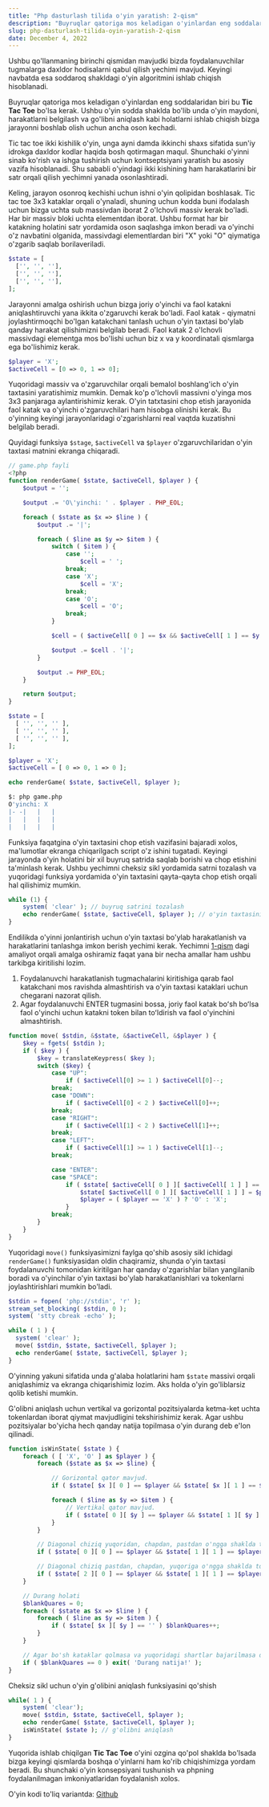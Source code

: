 ```yaml
---
title: "Php dasturlash tilida o'yin yaratish: 2-qism"
description: "Buyruqlar qatoriga mos keladigan o'yinlardan eng soddalaridan biri bu Tic Tac Toe bo'lsa kerak..."
slug: php-dasturlash-tilida-oyin-yaratish-2-qism
date: December 4, 2022
---
```


Ushbu qo'llanmaning birinchi qismidan mavjudki bizda foydalanuvchilar tugmalarga daxldor hodisalarni qabul qilish yechimi mavjud. Keyingi navbatda esa soddaroq
shakldagi o'yin algoritmini ishlab chiqish hisoblanadi.

Buyruqlar qatoriga mos keladigan o'yinlardan eng soddalaridan biri bu **Tic Tac Toe** bo'lsa kerak. Ushbu o'yin sodda shaklda bo'lib unda o'yin maydoni,
harakatlarni belgilash va go'libni aniqlash kabi holatlarni ishlab chiqish bizga jarayonni boshlab olish uchun ancha oson kechadi.

Tic tac toe ikki kishilik o'yin, unga ayni damda ikkinchi shaxs sifatida sun'iy idrokga daxldor kodlar haqida bosh qotirmagan maqul. Shunchaki o'yinni sinab
ko'rish va ishga tushirish uchun kontseptsiyani yaratish bu asosiy vazifa hisoblanadi. Shu sababli o'yindagi ikki kishining ham harakatlarini bir satr orqali
qilish yechimni yanada osonlashtiradi.

Keling, jarayon osonroq kechishi uchun ishni o'yin qolipidan boshlasak. Tic tac toe 3x3 kataklar orqali o'ynaladi, shuning uchun kodda buni ifodalash uchun
bizga uchta sub massivdan iborat 2 o'lchovli massiv kerak bo'ladi. Har bir massiv bloki uchta elementdan iborat. Ushbu format har bir katakning holatini satr
yordamida oson saqlashga imkon beradi va o'yinchi o'z navbatini olganida, massivdagi elementlardan biri "X" yoki "O" qiymatiga o'zgarib saqlab borilaveriladi.

```php
$state = [
  ['', '', ''],
  ['', '', ''],
  ['', '', ''],
];
```

Jarayonni amalga oshirish uchun bizga joriy o'yinchi va faol katakni aniqlashtiruvchi yana ikkita o'zgaruvchi kerak bo'ladi. Faol katak - qiymatni
joylashtirmoqchi bo'lgan katakchani tanlash uchun o'yin taxtasi bo'ylab qanday harakat qilishimizni belgilab beradi. Faol katak 2 o'lchovli massivdagi elementga
mos bo'lishi uchun biz x va y koordinatali qismlarga ega bo'lishimiz kerak.

```php
$player = 'X';
$activeCell = [0 => 0, 1 => 0];
```

Yuqoridagi massiv va o'zgaruvchilar orqali bemalol boshlang'ich o'yin taxtasini yaratishimiz mumkin. Demak ko'p o'lchovli massivni o'yinga mos 3x3 panjaraga
aylantirishimiz kerak. O'yin tatxtasini chop etish jarayonida faol katak va o'yinchi o'zgaruvchilari ham hisobga olinishi kerak. Bu o'yinning keyingi
jarayonlaridagi o'zgarishlarni real vaqtda kuzatishni belgilab beradi.

Quyidagi funksiya `$stage`, `$activeCell` va `$player` o'zgaruvchilaridan o'yin taxtasi matnini ekranga chiqaradi.

```php
// game.php fayli
<?php
function renderGame( $state, $activeCell, $player ) {
	$output = '';

  	$output .= 'O\'yinchi: ' . $player . PHP_EOL;

  	foreach ( $state as $x => $line ) {
    	$output .= '|';

    	foreach ( $line as $y => $item ) {
      		switch ( $item ) {
        		case '';
          			$cell = ' ';
          		break;
        		case 'X';
          			$cell = 'X';
          		break;
        		case 'O';
          			$cell = 'O';
          		break;
      		}

      		$cell = ( $activeCell[ 0 ] == $x && $activeCell[ 1 ] == $y ) ? '-'. $cell . '-' : ' ' . $cell . ' ';

			$output .= $cell . '|';
    	}

    	$output .= PHP_EOL;
  	}

	return $output;
}

$state = [
  [ '', '', '' ],
  [ '', '', '' ],
  [ '', '', '' ],
];

$player = 'X';
$activeCell = [ 0 => 0, 1 => 0 ];

echo renderGame( $state, $activeCell, $player );
```

```bash
$: php game.php
O'yinchi: X
|- -|   |   |
|   |   |   |
|   |   |   |
```

Funksiya faqatgina o'yin taxtasini chop etish vazifasini bajaradi xolos, ma'lumotlar ekranga chiqarilgach script o'z ishini tugatadi. Keyingi jarayonda o'yin
holatini bir xil buyruq satrida saqlab borishi va chop etishini ta'minlash kerak. Ushbu yechimni cheksiz sikl yordamida satrni tozalash va yuqoridagi funksiya
yordamida o'yin taxtasini qayta-qayta chop etish orqali hal qilishimiz mumkin.

```php
while (1) {
	system( 'clear' ); // buyruq satrini tozalash
  	echo renderGame( $state, $activeCell, $player ); // o'yin taxtasini chop etish
}
```

Endilikda o'yinni jonlantirish uchun o'yin taxtasi bo'ylab harakatlanish va harakatlarini tanlashga imkon berish yechimi kerak. Yechimni [1-qism](1-qism.htm)
dagi amaliyot orqali amalga oshiramiz faqat yana bir necha amallar ham ushbu tarkibga kiritilishi lozim.

1. Foydalanuvchi harakatlanish tugmachalarini kiritishiga qarab faol katakchani mos ravishda almashtirish va o'yin taxtasi kataklari uchun chegarani nazorat
   qilish.
2. Agar foydalanuvchi ENTER tugmasini bossa, joriy faol katak boʻsh boʻlsa faol o'yinchi uchun katakni token bilan toʻldirish va faol o'yinchini almashtirish.

```php
function move( $stdin, &$state, &$activeCell, &$player ) {
	$key = fgets( $stdin );
  	if ( $key ) {
		$key = translateKeypress( $key );
    	switch ($key) {
      		case "UP":
        		if ( $activeCell[0] >= 1 ) $activeCell[0]--;
        	break;
      		case "DOWN":
        		if ( $activeCell[0] < 2 ) $activeCell[0]++;
        	break;
      		case "RIGHT":
        		if ( $activeCell[1] < 2 ) $activeCell[1]++;
        	break;
      		case "LEFT":
        		if ( $activeCell[1] >= 1 ) $activeCell[1]--;
        	break;

      		case "ENTER":
      		case "SPACE":
        		if ( $state[ $activeCell[ 0 ] ][ $activeCell[ 1 ] ] == '' ) {
          			$state[ $activeCell[ 0 ] ][ $activeCell[ 1 ] ] = $player;
          			$player = ( $player == 'X' ) ? 'O' : 'X';
        		}
        	break;
    	}
  	}
}
```

Yuqoridagi `move()` funksiyasimizni faylga qo'shib asosiy sikl ichidagi `renderGame()` funksiyasidan oldin chaqiramiz, shunda o'yin taxtasi foydalanuvchi
tomonidan kiritilgan har qanday o'zgarishlar bilan yangilanib boradi va o'yinchilar o'yin taxtasi bo'ylab harakatlanishlari va tokenlarni joylashtirishlari
mumkin bo'ladi.

```php
$stdin = fopen( 'php://stdin', 'r' );
stream_set_blocking( $stdin, 0 );
system( 'stty cbreak -echo' );

while ( 1 ) {
  system( 'clear' );
  move( $stdin, $state, $activeCell, $player );
  echo renderGame( $state, $activeCell, $player );
}
```

O'yinning yakuni sifatida unda g'alaba holatlarini ham `$state` massivi orqali aniqlashimiz va ekranga chiqarishimiz lozim. Aks holda o'yin go'liblarsiz qolib
ketishi mumkin.

G'olibni aniqlash uchun vertikal va gorizontal pozitsiyalarda ketma-ket uchta tokenlardan iborat qiymat mavjudligini tekshirishimiz kerak. Agar ushbu
pozitsiyalar bo'yicha hech qanday natija topilmasa o'yin durang deb e'lon qilinadi.

```php
function isWinState( $state ) {
  	foreach ( [ 'X', 'O' ] as $player ) {
		foreach ($state as $x => $line) {

      		// Gorizontal qator mavjud.
      		if ( $state[ $x ][ 0 ] == $player && $state[ $x ][ 1 ] == $player && $state[ $x ][ 2 ] == $player ) exit( $player . ' yutdi' );

      		foreach ( $line as $y => $item ) {
      			// Vertikal qator mavjud.
        		if ( $state[ 0 ][ $y ] == $player && $state[ 1 ][ $y ] == $player && $state[ 2 ][ $y ] == $player ) exit( $player . ' yutdi' );
      		}
    	}

    	// Diagonal chiziq yuqoridan, chapdan, pastdan o'ngga shaklda topildi.
    	if ( $state[ 0 ][ 0 ] == $player && $state[ 1 ][ 1 ] == $player && $state[ 2 ][ 2 ] == $player ) exit( $player . ' yutdi' );

     	// Diagonal chiziq pastdan, chapdan, yuqoriga o'ngga shaklda topildi.
    	if ( $state[ 2 ][ 0 ] == $player && $state[ 1 ][ 1 ] == $player && $state[ 0 ][ 2 ] == $player ) exit( $player . ' yutdi' );
    }

  	// Durang holati
  	$blankQuares = 0;
  	foreach ( $state as $x => $line ) {
    	foreach ( $line as $y => $item ) {
      		if ( $state[ $x ][ $y ] == '' ) $blankQuares++;
    	}
  	}

  	// Agar bo'sh kataklar qolmasa va yuqoridagi shartlar bajarilmasa durang deb e'lon qilish.
  	if ( $blankQuares == 0 ) exit( 'Durang natija!' );
}
```

Cheksiz sikl uchun o'yin g'olibini aniqlash funksiyasini qo'shish

```php
while( 1 ) {
  	system( 'clear');
  	move( $stdin, $state, $activeCell, $player );
  	echo renderGame( $state, $activeCell, $player );
	isWinState( $state ); // g'olibni aniqlash
}
```

Yuqorida ishlab chiqilgan **Tic Tac Toe** o'yini ozgina qo'pol shaklda bo'lsada bizga keyingi qismlarda boshqa o'yinlarni ham ko'rib chiqishimizga yordam
beradi. Bu shunchaki o'yin konsepsiyani tushunish va phpning foydalanilmagan imkoniyatlaridan foydalanish xolos.

O'yin kodi to'liq variantda: [Github](https://gist.github.com/yetimdasturchi/ba3fd95da1f5eadd108060e79fef381a)
